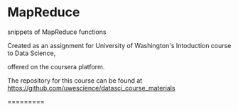 MapReduce
=========

snippets of MapReduce functions

Created as an assignment for University of Washington's Intoduction course to Data Science,

offered on the coursera platform.

The repository for this course can be found at https://github.com/uwescience/datasci_course_materials

=========

